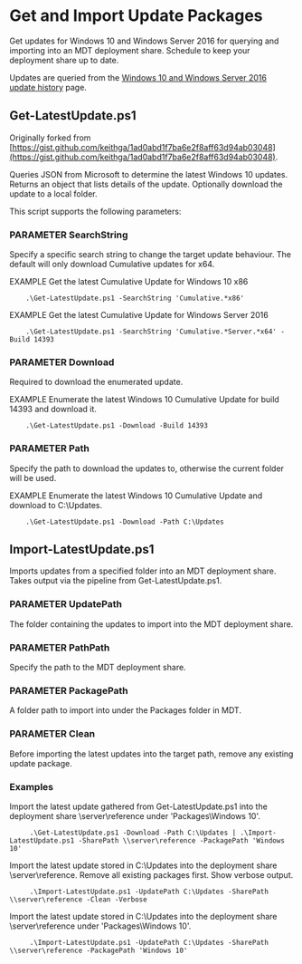 # Get and Import Update Packages
Get updates for Windows 10 and Windows Server 2016 for querying and importing into an MDT deployment share. Schedule to keep your deployment share up to date.

Updates are queried from the [Windows 10 and Windows Server 2016 update history](https://support.microsoft.com/en-ph/help/4000825/windows-10-windows-server-2016-update-history) page.

## Get-LatestUpdate.ps1
Originally forked from [https://gist.github.com/keithga/1ad0abd1f7ba6e2f8aff63d94ab03048](https://gist.github.com/keithga/1ad0abd1f7ba6e2f8aff63d94ab03048).

Queries JSON from Microsoft to determine the latest Windows 10 updates. Returns an object that lists details of the update. Optionally download the update to a local folder.

This script supports the following parameters:

### PARAMETER SearchString
Specify a specific search string to change the target update behaviour. The default will only download Cumulative updates for x64.

EXAMPLE
Get the latest Cumulative Update for Windows 10 x86

        .\Get-LatestUpdate.ps1 -SearchString 'Cumulative.*x86'

EXAMPLE
Get the latest Cumulative Update for Windows Server 2016

        .\Get-LatestUpdate.ps1 -SearchString 'Cumulative.*Server.*x64' -Build 14393

### PARAMETER Download
Required to download the enumerated update.

EXAMPLE
Enumerate the latest Windows 10 Cumulative Update for build 14393 and download it.

        .\Get-LatestUpdate.ps1 -Download -Build 14393

### PARAMETER Path
Specify the path to download the updates to, otherwise the current folder will be used.

EXAMPLE
Enumerate the latest Windows 10 Cumulative Update and download to C:\Updates.

        .\Get-LatestUpdate.ps1 -Download -Path C:\Updates


## Import-LatestUpdate.ps1
Imports updates from a specified folder into an MDT deployment share. Takes output via the pipeline from Get-LatestUpdate.ps1.

### PARAMETER UpdatePath
The folder containing the updates to import into the MDT deployment share.

### PARAMETER PathPath
Specify the path to the MDT deployment share.

### PARAMETER PackagePath
A folder path to import into under the Packages folder in MDT.

### PARAMETER Clean
Before importing the latest updates into the target path, remove any existing update package.

### Examples
Import the latest update gathered from Get-LatestUpdate.ps1 into the deployment share \\server\reference under 'Packages\Windows 10'.

         .\Get-LatestUpdate.ps1 -Download -Path C:\Updates | .\Import-LatestUpdate.ps1 -SharePath \\server\reference -PackagePath 'Windows 10'
        
Import the latest update stored in C:\Updates into the deployment share \\server\reference. Remove all existing packages first. Show verbose output.

         .\Import-LatestUpdate.ps1 -UpdatePath C:\Updates -SharePath \\server\reference -Clean -Verbose
        
Import the latest update stored in C:\Updates into the deployment share \\server\reference under 'Packages\Windows 10'.

         .\Import-LatestUpdate.ps1 -UpdatePath C:\Updates -SharePath \\server\reference -PackagePath 'Windows 10'
        
